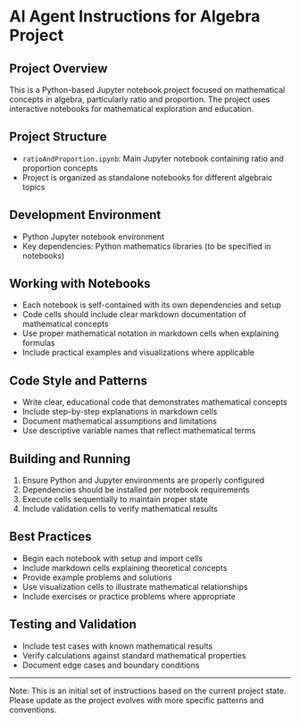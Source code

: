 # AI Agent Instructions for Algebra Project

## Project Overview

This is a Python-based Jupyter notebook project focused on mathematical concepts in algebra, particularly ratio and proportion. The project uses interactive notebooks for mathematical exploration and education.

## Project Structure

- `ratioAndProportion.ipynb`: Main Jupyter notebook containing ratio and proportion concepts
- Project is organized as standalone notebooks for different algebraic topics

## Development Environment

- Python Jupyter notebook environment
- Key dependencies: Python mathematics libraries (to be specified in notebooks)

## Working with Notebooks

- Each notebook is self-contained with its own dependencies and setup
- Code cells should include clear markdown documentation of mathematical concepts
- Use proper mathematical notation in markdown cells when explaining formulas
- Include practical examples and visualizations where applicable

## Code Style and Patterns

- Write clear, educational code that demonstrates mathematical concepts
- Include step-by-step explanations in markdown cells
- Document mathematical assumptions and limitations
- Use descriptive variable names that reflect mathematical terms

## Building and Running

1. Ensure Python and Jupyter environments are properly configured
2. Dependencies should be installed per notebook requirements
3. Execute cells sequentially to maintain proper state
4. Include validation cells to verify mathematical results

## Best Practices

- Begin each notebook with setup and import cells
- Include markdown cells explaining theoretical concepts
- Provide example problems and solutions
- Use visualization cells to illustrate mathematical relationships
- Include exercises or practice problems where appropriate

## Testing and Validation

- Include test cases with known mathematical results
- Verify calculations against standard mathematical properties
- Document edge cases and boundary conditions

---

Note: This is an initial set of instructions based on the current project state. Please update as the project evolves with more specific patterns and conventions.
